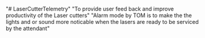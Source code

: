 "# LaserCutterTelemetry" 
"To provide user feed back and improve productivity of the Laser cutters"
"Alarm mode by TOM is to make the the lights and or sound more noticable when the lasers are ready to be serviced by the attendant"
